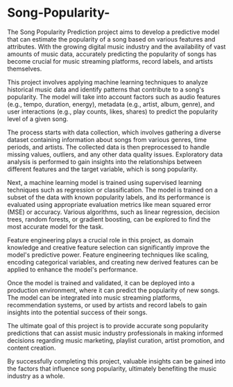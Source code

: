 # Song-Popularity-
The Song Popularity Prediction project aims to develop a predictive model that can estimate the popularity of a song based on various features and attributes. With the growing digital music industry and the availability of vast amounts of music data, accurately predicting the popularity of songs has become crucial for music streaming platforms, record labels, and artists themselves.

This project involves applying machine learning techniques to analyze historical music data and identify patterns that contribute to a song's popularity. The model will take into account factors such as audio features (e.g., tempo, duration, energy), metadata (e.g., artist, album, genre), and user interactions (e.g., play counts, likes, shares) to predict the popularity level of a given song.

The process starts with data collection, which involves gathering a diverse dataset containing information about songs from various genres, time periods, and artists. The collected data is then preprocessed to handle missing values, outliers, and any other data quality issues. Exploratory data analysis is performed to gain insights into the relationships between different features and the target variable, which is song popularity.

Next, a machine learning model is trained using supervised learning techniques such as regression or classification. The model is trained on a subset of the data with known popularity labels, and its performance is evaluated using appropriate evaluation metrics like mean squared error (MSE) or accuracy. Various algorithms, such as linear regression, decision trees, random forests, or gradient boosting, can be explored to find the most accurate model for the task.

Feature engineering plays a crucial role in this project, as domain knowledge and creative feature selection can significantly improve the model's predictive power. Feature engineering techniques like scaling, encoding categorical variables, and creating new derived features can be applied to enhance the model's performance.

Once the model is trained and validated, it can be deployed into a production environment, where it can predict the popularity of new songs. The model can be integrated into music streaming platforms, recommendation systems, or used by artists and record labels to gain insights into the potential success of their songs.

The ultimate goal of this project is to provide accurate song popularity predictions that can assist music industry professionals in making informed decisions regarding music marketing, playlist curation, artist promotion, and content creation.

By successfully completing this project, valuable insights can be gained into the factors that influence song popularity, ultimately benefiting the music industry as a whole.
